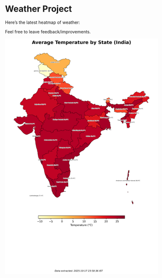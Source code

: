 # Weather Project

Here’s the latest heatmap of weather:

Feel free to leave feedback/improvements.

![India Heatmap](docs/assets/india_heatmap.png?v=F288F6)
